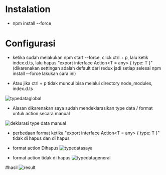 # Instalation
- npm install --force


# Configurasi

- ketika sudah melakukan npm start --force, click ctrl + p, lalu ketik index.d.ts, lalu hapus "export interface Action<T = any> {
  type: T
}" (dikarenakan settingan adalah default dari redux jadi setiap selesai npm install --force lakukan cara ini)

- Atau jika ctrl + p tidak muncul bisa melalui directory node_modules, index.d.ts

![typedataglobal](https://user-images.githubusercontent.com/63132957/171201107-b099f282-5c28-48ea-93a7-7cc4d06ca1fd.png)

- Alasan dikarenakan saya sudah mendeklarasikan type data / format untuk action secara manual

![deklarasi type data manual](https://user-images.githubusercontent.com/63132957/171201082-512c85b3-186f-425c-8ad1-872392f41b45.png)

- perbedaan format ketika "export interface Action<T = any> {
  type: T
}" tidak di hapus dan di hapus

- format action Dihapus 
![typedatasaya](https://user-images.githubusercontent.com/63132957/171200980-d98f6aa0-08a8-4104-8a1e-311f4ad06b7d.png)

- format action tidak di hapus
![typedatageneral](https://user-images.githubusercontent.com/63132957/171201030-eebef192-b9f0-4eb5-b3b5-04561076ad16.png)

#hasil
![result](https://user-images.githubusercontent.com/63132957/171216707-2c07d6bc-63c7-4958-b55f-bab8527f079e.png)


